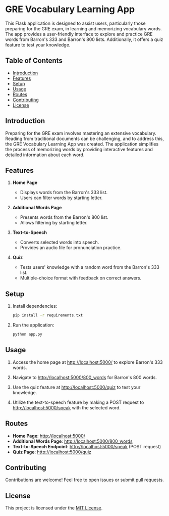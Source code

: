 # GRE Vocabulary Learning App

This Flask application is designed to assist users, particularly those preparing for the GRE exam, in learning and memorizing vocabulary words. The app provides a user-friendly interface to explore and practice GRE words from Barron's 333 and Barron's 800 lists. Additionally, it offers a quiz feature to test your knowledge.

## Table of Contents
- [Introduction](#introduction)
- [Features](#features)
- [Setup](#setup)
- [Usage](#usage)
- [Routes](#routes)
- [Contributing](#contributing)
- [License](#license)

## Introduction

Preparing for the GRE exam involves mastering an extensive vocabulary. Reading from traditional documents can be challenging, and to address this, the GRE Vocabulary Learning App was created. The application simplifies the process of memorizing words by providing interactive features and detailed information about each word.

## Features

1. **Home Page**
   - Displays words from the Barron's 333 list.
   - Users can filter words by starting letter.

2. **Additional Words Page**
   - Presents words from the Barron's 800 list.
   - Allows filtering by starting letter.

3. **Text-to-Speech**
   - Converts selected words into speech.
   - Provides an audio file for pronunciation practice.

4. **Quiz**
   - Tests users' knowledge with a random word from the Barron's 333 list.
   - Multiple-choice format with feedback on correct answers.

## Setup

1. Install dependencies:
   ```bash
   pip install -r requirements.txt
   ```

2. Run the application:
   ```bash
   python app.py
   ```

## Usage

1. Access the home page at [http://localhost:5000/](http://localhost:5000/) to explore Barron's 333 words.

2. Navigate to [http://localhost:5000/800_words](http://localhost:5000/800_words) for Barron's 800 words.

3. Use the quiz feature at [http://localhost:5000/quiz](http://localhost:5000/quiz) to test your knowledge.

4. Utilize the text-to-speech feature by making a POST request to [http://localhost:5000/speak](http://localhost:5000/speak) with the selected word.

## Routes

- **Home Page**: [http://localhost:5000/](http://localhost:5000/)
- **Additional Words Page**: [http://localhost:5000/800_words](http://localhost:5000/800_words)
- **Text-to-Speech Endpoint**: [http://localhost:5000/speak](http://localhost:5000/speak) (POST request)
- **Quiz Page**: [http://localhost:5000/quiz](http://localhost:5000/quiz)

## Contributing

Contributions are welcome! Feel free to open issues or submit pull requests.

## License

This project is licensed under the [MIT License](LICENSE).
